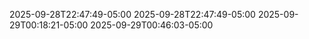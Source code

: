 2025-09-28T22:47:49-05:00
2025-09-28T22:47:49-05:00
2025-09-29T00:18:21-05:00
2025-09-29T00:46:03-05:00
